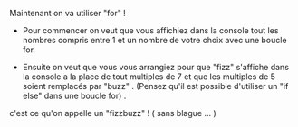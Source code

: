 Maintenant on va utiliser "for" !

* Pour commencer on veut que vous affichiez dans la console tout les nombres compris entre 1 et un nombre de votre choix avec une boucle for.

* Ensuite on veut que vous vous arrangiez pour que "fizz" s'affiche dans la console a la place de tout multiples de 7 et que les multiples de 5 soient remplacés par "buzz" . (Pensez qu'il est possible d'utiliser un "if else" dans une boucle for) .

c'est ce qu'on appelle un "fizzbuzz" ! ( sans blague ... )
